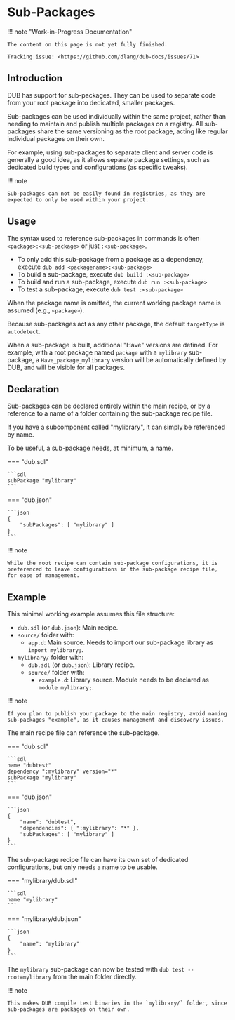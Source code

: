 # Sub-Packages

!!! note "Work-in-Progress Documentation"

    The content on this page is not yet fully finished.

    Tracking issue: <https://github.com/dlang/dub-docs/issues/71>

## Introduction

DUB has support for sub-packages. They can be used to separate code from
your root package into dedicated, smaller packages.

Sub-packages can be used individually within the same project, rather than
needing to maintain and publish multiple packages on a registry.
All sub-packages share the same versioning as the root package, acting
like regular individual packages on their own.

For example, using sub-packages to separate client and server code is
generally a good idea, as it allows separate package settings, such as
dedicated build types and configurations (as specific tweaks).

!!! note

    Sub-packages can not be easily found in registries, as they are
    expected to only be used within your project.

## Usage

The syntax used to reference sub-packages in commands is often `<package>:<sub-package>` or just `:<sub-package>`.

- To only add this sub-package from a package as a dependency, execute `dub add <packagename>:<sub-package>`
- To build a sub-package, execute `dub build :<sub-package>`
- To build and run a sub-package, execute `dub run :<sub-package>`
- To test a sub-package, execute `dub test :<sub-package>`

When the package name is omitted, the current working package name is assumed (e.g., `<package>`).

Because sub-packages act as any other package, the default `targetType` is `autodetect`.

When a sub-package is built, additional "Have" versions are defined.
For example, with a root package named `package` with a `mylibrary` sub-package,
a `Have_package_mylibrary` version will be automatically defined by DUB,
and will be visible for all packages.

## Declaration

Sub-packages can be declared entirely within the main recipe, or by a
reference to a name of a folder containing the sub-package recipe file.

If you have a subcomponent called "mylibrary", it can simply be referenced by name.

To be useful, a sub-package needs, at minimum, a name.

=== "dub.sdl"

    ```sdl
    subPackage "mylibrary"
    ```

=== "dub.json"

    ```json
    {
        "subPackages": [ "mylibrary" ]
    }
    ```

!!! note

    While the root recipe can contain sub-package configurations, it is
    preferenced to leave configurations in the sub-package recipe file,
    for ease of management.

## Example

This minimal working example assumes this file structure:

- `dub.sdl` (or `dub.json`): Main recipe.
- `source/` folder with:
    - `app.d`: Main source. Needs to import our sub-package library as `import mylibrary;`.
- `mylibrary/` folder with:
    - `dub.sdl` (or `dub.json`): Library recipe.
    - `source/` folder with:
        - `example.d`: Library source. Module needs to be declared as `module mylibrary;`.

!!! note

    If you plan to publish your package to the main registry, avoid naming
    sub-packages "example", as it causes management and discovery issues.

The main recipe file can reference the sub-package.

=== "dub.sdl"

    ```sdl
    name "dubtest"
    dependency ":mylibrary" version="*"
    subPackage "mylibrary"
    ```

=== "dub.json"

    ```json
    {
        "name": "dubtest",
        "dependencies": { ":mylibrary": "*" },
        "subPackages": [ "mylibrary" ]
    }
    ```

The sub-package recipe file can have its own set of dedicated configurations,
but only needs a name to be usable.

=== "mylibrary/dub.sdl"

    ```sdl
    name "mylibrary"
    ```

=== "mylibrary/dub.json"

    ```json
    {
        "name": "mylibrary"
    }
    ```

The `mylibrary` sub-package can now be tested with `dub test --root=mylibrary` from the
main folder directly.

!!! note

    This makes DUB compile test binaries in the `mylibrary/` folder, since
    sub-packages are packages on their own.
